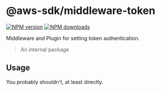 # @aws-sdk/middleware-token

[![NPM version](https://img.shields.io/npm/v/@aws-sdk/middleware-token/latest.svg)](https://www.npmjs.com/package/@aws-sdk/middleware-token)
[![NPM downloads](https://img.shields.io/npm/dm/@aws-sdk/middleware-token.svg)](https://www.npmjs.com/package/@aws-sdk/middleware-token)

Middleware and Plugin for setting token authentication.

> An internal package

## Usage

You probably shouldn't, at least directly.
